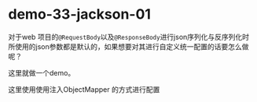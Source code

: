 # demo-33-jackson-01


对于web 项目的`@RequestBody`以及`@ResponseBody`进行json序列化与反序列化时所使用的json参数都是默认的，如果想要对其进行自定义统一配置的话要怎么做呢？

这里就做一个demo。

这里使用使用注入ObjectMapper 的方式进行配置